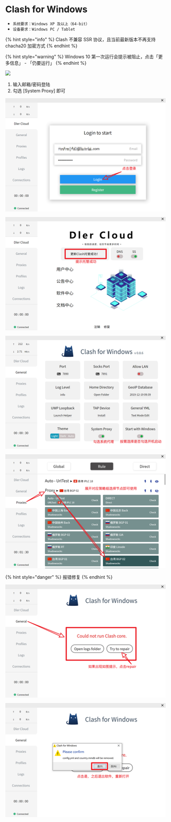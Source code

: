 # Clash for Windows

* `系统要求：Windows XP 及以上（64-bit）`
* `设备要求：Windows PC / Tablet`

{% hint style="info" %}
Clash 不兼容 SSR 协议，且当前最新版本不再支持 chacha20 加密方式
{% endhint %}

{% hint style="warning" %}
Windows 10 第一次运行会提示被阻止，点击「更多信息」 - 「仍要运行」
{% endhint %}

![](../../.gitbook/assets/2018-11-16-15.54.06.jpg)

1. 输入邮箱/密码登陆
2. 勾选 \[System Proxy\] 即可

![](../../.gitbook/assets/1.jpg)

![](../../.gitbook/assets/2.jpg)

![](../../.gitbook/assets/5.jpg)

![](../../.gitbook/assets/6.jpg)

{% hint style="danger" %}
报错修复
{% endhint %}

![](../../.gitbook/assets/3%20%281%29.jpg)

![](../../.gitbook/assets/4.jpg)

